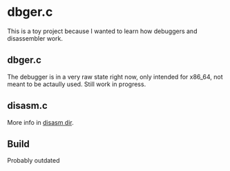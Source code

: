 # dbger.c
This is a toy project because I wanted to learn how debuggers and disassembler work.

## dbger.c
The debugger is in a very raw state right now, only intended for x86_64, not meant to be actaully used. Still work in progress.

## disasm.c
More info in [disasm dir](./disasm/).

## Build
Probably outdated
